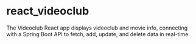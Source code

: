 # react_videoclub
The Videoclub React app displays videoclub and movie info, connecting with a Spring Boot API to fetch, add, update, and delete data in real-time.
